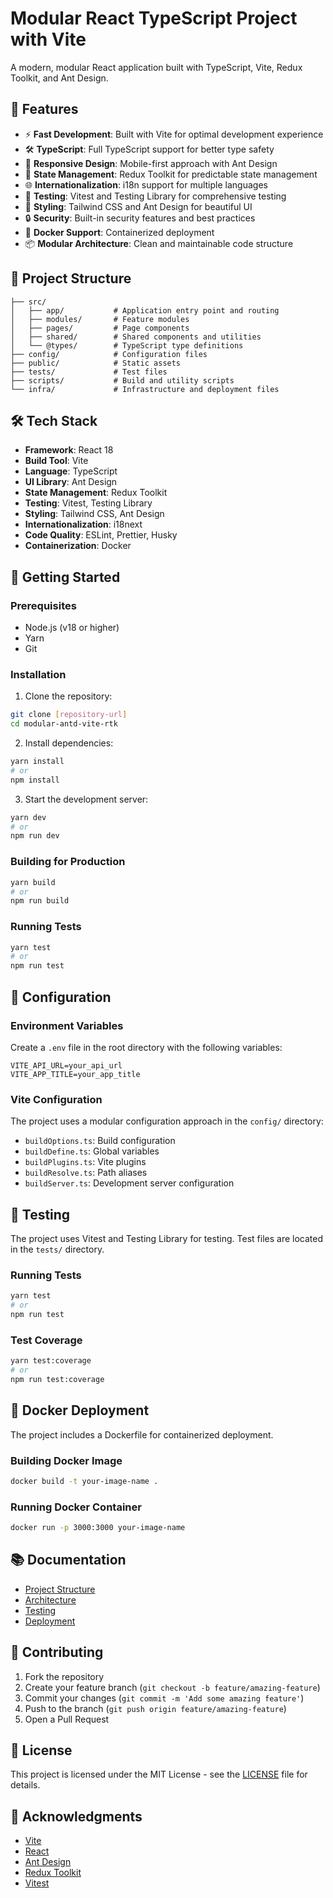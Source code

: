 # Modular React TypeScript Project with Vite

A modern, modular React application built with TypeScript, Vite, Redux Toolkit, and Ant Design.

## 🚀 Features

- ⚡️ **Fast Development**: Built with Vite for optimal development experience
- 🛠 **TypeScript**: Full TypeScript support for better type safety
- 📱 **Responsive Design**: Mobile-first approach with Ant Design
- 🔄 **State Management**: Redux Toolkit for predictable state management
- 🌐 **Internationalization**: i18n support for multiple languages
- 🧪 **Testing**: Vitest and Testing Library for comprehensive testing
- 🎨 **Styling**: Tailwind CSS and Ant Design for beautiful UI
- 🔒 **Security**: Built-in security features and best practices
- 🐳 **Docker Support**: Containerized deployment
- 📦 **Modular Architecture**: Clean and maintainable code structure

## 📁 Project Structure

```
├── src/
│   ├── app/           # Application entry point and routing
│   ├── modules/       # Feature modules
│   ├── pages/         # Page components
│   ├── shared/        # Shared components and utilities
│   └── @types/        # TypeScript type definitions
├── config/            # Configuration files
├── public/            # Static assets
├── tests/             # Test files
├── scripts/           # Build and utility scripts
└── infra/             # Infrastructure and deployment files
```

## 🛠 Tech Stack

- **Framework**: React 18
- **Build Tool**: Vite
- **Language**: TypeScript
- **UI Library**: Ant Design
- **State Management**: Redux Toolkit
- **Testing**: Vitest, Testing Library
- **Styling**: Tailwind CSS, Ant Design
- **Internationalization**: i18next
- **Code Quality**: ESLint, Prettier, Husky
- **Containerization**: Docker

## 🚀 Getting Started

### Prerequisites

- Node.js (v18 or higher)
- Yarn
- Git

### Installation

1. Clone the repository:

```bash
git clone [repository-url]
cd modular-antd-vite-rtk
```

2. Install dependencies:

```bash
yarn install
# or
npm install
```

3. Start the development server:

```bash
yarn dev
# or
npm run dev
```

### Building for Production

```bash
yarn build
# or
npm run build
```

### Running Tests

```bash
yarn test
# or
npm run test
```

## 🔧 Configuration

### Environment Variables

Create a `.env` file in the root directory with the following variables:

```env
VITE_API_URL=your_api_url
VITE_APP_TITLE=your_app_title
```

### Vite Configuration

The project uses a modular configuration approach in the `config/` directory:

- `buildOptions.ts`: Build configuration
- `buildDefine.ts`: Global variables
- `buildPlugins.ts`: Vite plugins
- `buildResolve.ts`: Path aliases
- `buildServer.ts`: Development server configuration

## 🧪 Testing

The project uses Vitest and Testing Library for testing. Test files are located in the `tests/` directory.

### Running Tests

```bash
yarn test
# or
npm run test
```

### Test Coverage

```bash
yarn test:coverage
# or
npm run test:coverage
```

## 🐳 Docker Deployment

The project includes a Dockerfile for containerized deployment.

### Building Docker Image

```bash
docker build -t your-image-name .
```

### Running Docker Container

```bash
docker run -p 3000:3000 your-image-name
```

## 📚 Documentation

- [Project Structure](./readme/PROJECT_STRUCTURE.md)
- [Architecture](./readme/ARCHITECTURE.md)
- [Testing](./readme/TESTING.md)
- [Deployment](./readme/DEPLOYMENT.md)

## 🤝 Contributing

1. Fork the repository
2. Create your feature branch (`git checkout -b feature/amazing-feature`)
3. Commit your changes (`git commit -m 'Add some amazing feature'`)
4. Push to the branch (`git push origin feature/amazing-feature`)
5. Open a Pull Request

## 📝 License

This project is licensed under the MIT License - see the [LICENSE](LICENSE) file for details.

## 🙏 Acknowledgments

- [Vite](https://vitejs.dev/)
- [React](https://reactjs.org/)
- [Ant Design](https://ant.design/)
- [Redux Toolkit](https://redux-toolkit.js.org/)
- [Vitest](https://vitest.dev/)
